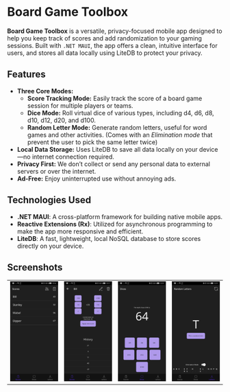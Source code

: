 # Board Game Toolbox

**Board Game Toolbox** is a versatile, privacy-focused mobile app designed to help you keep track of scores and add randomization to your gaming sessions. Built with `.NET MAUI`, the app offers a clean, intuitive interface for users, and stores all data locally using LiteDB to protect your privacy.

## Features
- **Three Core Modes:**
  - **Score Tracking Mode:** Easily track the score of a board game session for multiple players or teams.
  - **Dice Mode:** Roll virtual dice of various types, including d4, d6, d8, d10, d12, d20, and d100.
  - **Random Letter Mode:** Generate random letters, useful for word games and other activities. (Comes with an *Elimination mode* that prevent the user to pick the same letter twice)
- **Local Data Storage:** Uses LiteDB to save all data locally on your device—no internet connection required.
- **Privacy First:** We don’t collect or send any personal data to external servers or over the internet.
- **Ad-Free:** Enjoy uninterrupted use without annoying ads.

## Technologies Used
- **.NET MAUI**: A cross-platform framework for building native mobile apps.
- **Reactive Extensions (Rx)**: Utilized for asynchronous programming to make the app more responsive and efficient.
- **LiteDB**: A fast, lightweight, local NoSQL database to store scores directly on your device.

## Screenshots
<table>
  <tr>
    <td><img src="Screenshots/screenshot_1.jpg"/></td>
    <td><img src="Screenshots/screenshot_2.jpg"/></td>
    <td><img src="Screenshots/screenshot_3.jpg"/></td>
    <td><img src="Screenshots/screenshot_4.jpg"/></td>
  </tr>
</table>
